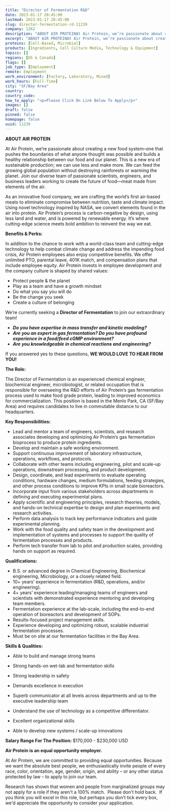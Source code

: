 ```yaml
---
title: "Director of Fermentation R&D"
date: 2023-01-17 20:45:00
lastmod: 2023-01-17 20:45:00
slug: director-fermentation-rd-11239
company: 1262
description: "ABOUT AIR PROTEINAt Air Protein, we’re passionate about creating a new food system–one that pushes the boundaries of what anyone thought was possible and builds a healthy relationship between our food and our planet. This is a new era of sustainable production; we can use less and make more. We can feed the growing global population without destroying rainforests or warming the planet. Join our diverse team of passionate scientists, engineers, and business leaders working to create the future of food—meat made from elements of the air."
excerpt: "ABOUT AIR PROTEINAt Air Protein, we’re passionate about creating a new food system–one that pushes the boundaries of what anyone thought was possible and builds a healthy relationship between our food and our planet. This is a new era of sustainable production; we can use less and make more. We can feed the growing global population without destroying rainforests or warming the planet. Join our diverse team of passionate scientists, engineers, and business leaders working to create the future of food—meat made from elements of the air."
proteins: [Cell-Based, Microbial]
products: [Ingredients, Cell Culture Media, Technology & Equipment]
topics: []
regions: [US & Canada]
flags: []
job_type: [Employment]
remote: Employment
work_environment: [Factory, Laboratory, Mixed]
work_hours: [Full-Time]
city: "SF/Bay Area"
country: 
country_code: 
how_to_apply: "<p>Please Click On Link Below To Apply</p>"
images: []
draft: false
pinned: false
homepage: false
uuid: 11239
---
```

<p><strong>ABOUT AIR PROTEIN</strong></p>
<p>At Air Protein, we’re passionate about creating a new food system–one that pushes the boundaries of what anyone thought was possible and builds a healthy relationship between our food and our planet. This is a new era of sustainable production; we can use less and make more. We can feed the growing global population without destroying rainforests or warming the planet. Join our diverse team of passionate scientists, engineers, and business leaders working to create the future of food—meat made from elements of the air.</p>
<p>As an innovative food company, we are crafting the world’s first air-based meats to eliminate compromise between nutrition, taste and climate impact. Using novel technology inspired by NASA, we convert elements found in the air into protein. Air Protein’s process is carbon-negative by design, using less land and water, and is powered by renewable energy. It’s where cutting-edge science meets bold ambition to reinvent the way we eat.</p>
<p><strong>Benefits & Perks:</strong></p>
<p>In addition to the chance to work with a world-class team and cutting-edge technology to help combat climate change and address the impending food crisis, Air Protein employees also enjoy competitive benefits. We offer unlimited PTO, parental leave, 401K match, and compensation plans that include employee equity. Air Protein invests in employee development and the company culture is shaped by shared values:</p>
<ul>
<li>Protect people & the planet</li>
<li>Play as a team and have a growth mindset</li>
<li>Do what you say you will do</li>
<li>Be the change you seek</li>
<li>Create a culture of belonging</li>
</ul>
<p>We’re currently seeking a<strong> Director of Fermentation</strong> to join our extraordinary team!</p>
<ul>
<li><em><strong>Do you have expertise in mass transfer and kinetic modeling?</strong></em></li>
<li><em><strong>Are you an expert in gas fermentation? Do you have profound experience in a food/feed cGMP environment?</strong></em></li>
<li><em><strong>Are you knowledgeable in chemical reactions and engineering?</strong></em></li>
</ul>
<p>If you answered yes to these questions, <strong>WE WOULD LOVE TO HEAR FROM YOU!</strong></p>
<p><strong>The Role:</strong></p>
<p>The Director of Fermentation is an experienced chemical engineer, biochemical engineer, microbiologist, or related occupation that is responsible for overseeing the R&D efforts of Air Protein’s gas fermentation process used to make food grade protein, leading to improved economics for commercialization. This position is based in the Menlo Park, CA (SF/Bay Area) and requires candidates to live in commutable distance to our headquarters.</p>
<p><strong>Key Responsibilities:</strong></p>
<ul>
<li>Lead and mentor a team of engineers, scientists, and research associates developing and optimizing Air Protein’s gas fermentation bioprocess to produce protein ingredients.</li>
<li>Develop and maintain a safe working environment.</li>
<li>Support continuous improvement of laboratory infrastructure, operations, workflows, and protocols.</li>
<li>Collaborate with other teams including engineering, pilot and scale-up operations, downstream processing, and product development.</li>
<li>Design, coordinate, and lead experiments to evaluate operating conditions, hardware changes, medium formulations, feeding strategies, and other process conditions to improve KPIs in small scale bioreactors.</li>
<li>Incorporate input from various stakeholders across departments in defining and executing experimental plans.</li>
<li>Apply scientific and engineering principles, research theories, models, and hands-on technical expertise to design and plan experiments and research activities. </li>
<li>Perform data analysis to track key performance indicators and guide experimental planning.</li>
<li>Work with the food quality and safety team in the development and implementation of systems and processes to support the quality of fermentation processes and products.</li>
<li>Perform tech transfer from lab to pilot and production scales, providing hands on support as required.</li>
</ul>
<p><strong>Qualifications:</strong></p>
<ul>
<li>B.S. or advanced degree in Chemical Engineering, Biochemical engineering, Microbiology, or a closely related field.</li>
<li>10+ years’ experience in fermentation (R&D, operations, and/or engineering).</li>
<li>4+ years’ experience leading/managing teams of engineers and scientists with demonstrated experience mentoring and developing team members.</li>
<li>Fermentation experience at the lab-scale, including the end-to-end operation of bioreactors and development of SOPs.</li>
<li>Results-focused project management skills.</li>
<li>Experience developing and optimizing robust, scalable industrial fermentation processes.</li>
<li>Must be on site at our fermentation facilities in the Bay Area.</li>
</ul>
<p><strong>Skills & Qualities:</strong></p>
<ul>
<li>
<p>Able to build and manage strong teams</p>
</li>
<li>
<p>Strong hands-on wet-lab and fermentation skills</p>
</li>
<li>
<p>Strong leadership in safety</p>
</li>
<li>
<p>Demands excellence in execution</p>
</li>
<li>
<p>Superb communicator at all levels across departments and up to the executive leadership team</p>
</li>
<li>
<p>Understand the use of technology as a competitive differentiator.</p>
</li>
<li>
<p>Excellent organizational skills </p>
</li>
<li>
<p>Able to develop new systems / scale-up innovations</p>
</li>
</ul>
<p><strong>Salary Range For The Position: </strong>$170,000 - $230,000 USD</p>
<p><strong>Air Protein is an equal opportunity employer.</strong></p>
<p>At Air Protein, we are committed to providing equal opportunities. Because we want the absolute best people, we enthusiastically invite people of every race, color, orientation, age, gender, origin, and ability – or any other status protected by law – to apply to join our team. </p>
<p>Research has shown that women and people from marginalized groups may not apply for a role if they aren't a 100% match.  Please don't hold back.  If you think you will excel in this role, but perhaps you don’t tick every box, we'd appreciate the opportunity to consider your application.</p>
